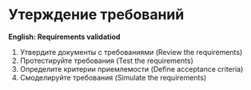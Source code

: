 # Утерждение требований
**English: Requirements validatiod**

1. Утвердите документы с требованиями (Review the requirements)
1. Протестируйте требования (Test the requirements)
1. Определите критерии приемлемости (Define acceptance criteria)
1. Смоделируйте требования (Simulate the requirements)